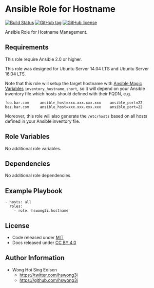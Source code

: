 Ansible Role for Hostname
=========================

[![Build Status](https://travis-ci.org/pantarei/ansible-role-hostname.svg?branch=master)](https://travis-ci.org/pantarei/ansible-role-hostname)
[![GitHub tag](https://img.shields.io/github/tag/pantarei/ansible-role-hostname.svg)](https://github.com/pantarei/ansible-role-hostname)
[![GitHub license](https://img.shields.io/github/license/pantarei/ansible-role-hostname.svg)](https://github.com/pantarei/ansible-role-hostname/blob/master/LICENSE)

Ansible Role for Hostname Management.

Requirements
------------

This role require Ansible 2.0 or higher.

This role was designed for Ubuntu Server 14.04 LTS and Ubuntu Server 16.04 LTS.

Note that this role will setup the target hostname with [Ansible Magic Variables](http://docs.ansible.com/ansible/playbooks_variables.html#magic-variables-and-how-to-access-information-about-other-hosts) `inventory_hostname_short`, so it will depend on your Ansible inventory file which hosts should defined with their FQDN, e.g.

    foo.bar.com     ansible_host=xxx.xxx.xxx.xxx    ansible_port=22
    baz.bar.com     ansible_host=xxx.xxx.xxx.xxx    ansible_port=22

Moreover, this role will also generate the `/etc/hosts` based on all hosts defined in your Ansible inventory file.

Role Variables
--------------

No additional role variables.

Dependencies
------------

No additional role dependencies.

Example Playbook
----------------

    - hosts: all
      roles:
        - role: hswong3i.hostname

License
-------

-   Code released under [MIT](https://github.com/pantarei/ansible-role-hostname/blob/master/LICENSE)
-   Docs released under [CC BY 4.0](http://creativecommons.org/licenses/by/4.0/)

Author Information
------------------

-   Wong Hoi Sing Edison
    -   <a href="https://twitter.com/hswong3i" class="uri" class="uri">https://twitter.com/hswong3i</a>
    -   <a href="https://github.com/hswong3i" class="uri" class="uri">https://github.com/hswong3i</a>


